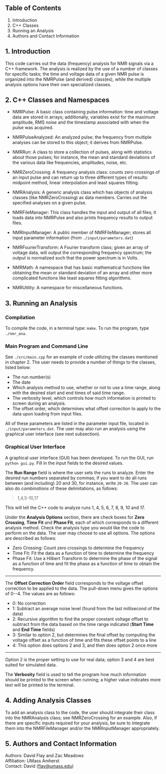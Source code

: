 ## Table of Contents 

   1. Introduction 
   2. C++ Classes 
   3. Running an Analysis 
   4. Authors and Contact Information  

## 1. Introduction

   This code carries out the data (frequency) analysis for NMR signals via a C++ framework. 
   The analysis is realized by the use of a number of classes for specific tasks; the time 
   and voltage data of a given NMR pulse is organized into the NMRPulse (and derived) class(es), 
   while the multiple analysis options have their own specialized classes. 

## 2. C++ Classes and Namespaces 

   - NMRPulse:            A basic class containing pulse information: time and voltage data are stored 
                          in arrays; additionally, variables exist for the maximum amplitude, RMS noise and 
                          the timestamp associated with when the pulse was acquired.  

   - NMRPulseAnalyzed:    An analyzed pulse; the frequency from multiple analyses can be stored to this object; it 
                          derives from NMRPulse.  

   - NMRRun:              A class to store a collection of pulses, along with statistics about those pulses;
                          for instance, the mean and standard deviations of the various data like frequencies, 
                          amplitudes, noise, etc. 

   - NMRZeroCrossing:     A frequency analysis class: counts zero crossings of an input pulse and can return 
                          up to three different types of results: midpoint method, linear interpolation and least squares fitting.  

   - NMRAnalysis:         A generic analysis class which has objects of analysis classes (like NMRZeroCrossing) as data members.
                          Carries out the specified analyses on a given pulse.     

   - NMRFileManager:      This class handles the input and output of all files; it loads data into NMRPulse and also prints 
                          frequency results to output files.

   - NMRInputManager:     A public member of NMRFileManager; stores all input parameter information (from `./input/parameters.dat`) 
 
   - NMRFourierTransform: A Fourier transform class; given an array of voltage data, will output the corresponding frequency
                          spectrum; the output is normalized such that the power spectrum is in Volts.  

   - NMRMath:             A namespace that has basic mathematical functions like obtaining the mean or standard deviation 
                          of an array and other more complicated functions like least squares fitting algorithms. 

   - NMRUtility:          A namespace for miscellaneous functions. 

## 3. Running an Analysis  

### Compilation 

   To compile the code, in a terminal type: `make`.  To run the program, type `./nmr_ana`.

### Main Program and Command Line  

   See `./src/main.cpp` for an example of code utilizing the classes mentioned in chapter 2. The user needs to provide a 
   number of things to the classes, listed below:

   - The run number(s) 
   - The date  
   - Which analysis method to use, whether or not to use a time range, along with the desired start and end times of 
     said time range. 
   - The verbosity level, which controls how much information is printed to screen during an analysis. 
   - The offset order, which determines what offset correction to apply to the data upon loading from input files. 

   All of these parameters are listed in the parameter input file, located in `./input/parameters.dat`. 
   The user may also run an analysis using the graphical user interface (see next subsection).  

### Graphical User Interface

   A graphical user interface (GUI) has been developed.  To run the GUI, run `python gui.py`.  Fill in the input fields
   to the desired values.  

   The **Run Range** field is where the user sets the runs to analyze.  Enter the desired run numbers separated by 
   commas; if you want to do all runs between (and including) 20 and 30, for instance, write `20-30`.  The user can
   also do *combinations* of these delimitations, as follows: 

   > 1,4,5-10,17

   This will tell the C++ code to analyze runs 1, 4, 5, 6, 7, 8, 9, 10 and 17.    

   Under the **Analysis Options** section, there are check boxes for **Zero Crossing**, **Time Fit** and 
   **Phase Fit**, each of which corresponds to a different analysis method.  Check the analysis type you 
   would like the code to perform on the data.  The user may choose to use all options.  The options are
   described as follows:

   - Zero Crossing: Count zero crossings to determine the frequency
   - Time Fit: Fit the data as a function of time to determine the frequency
   - Phase Fit: Use a Hilbert Transform to determine the phase of the signal as a function of time 
     and fit the phase as a function of time to obtain the frequency.  

   --- 

   The **Offset Correction Order** field corresponds to the voltage offset correction to be applied to the 
   data.  The pull-down menu gives the options of 0--4.  The values are as follows:

   - 0: No correction
   - 1: Subtract an average noise level (found from the last millisecond of the data) 
   - 2: Recursive algorithm to find the proper constant voltage offset to subtract from the data based on the time range 
        indicated (**Start Time** and **End Time** fields)
   - 3: Similar to option 2, but determines the final offset by computing the voltage offset as a function of time
        and fits these offset points to a line 
   - 4: This option does options 2 and 3, and then does option 2 once more 

   ---
 
   Option 2 is the proper setting to use for real data; option 3 and 4 are best suited for simulated data.  

   The **Verbosity** field is used to tell the program how much information should be printed to the screen
   when running; a higher value indicates more text will be printed to the terminal.  

## 4. Adding Analysis Classes 

   To add an analysis class to the code, the user should integrate their class into the NMRAnalysis class;
   see NMRZeroCrossing for an example.  Also, if there are specific inputs required for your analysis, 
   be sure to integrate them into the NMRFileManager and/or the NMRInputManager appropriately.   

## 5. Authors and Contact Information 

   Authors:     David Flay and Zac Meadows  
   Affiliation: UMass Amherst   
   Contact:     David (flay@umass.edu) 

